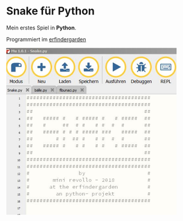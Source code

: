 # Snake für Python

Mein erstes Spiel in **Python**. 

Programmiert im [erfindergarden](http://www.erfindergarden.de "erfindergarden") 


<img width = "90%" src="IMG/snake.jpg"/>




